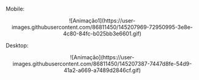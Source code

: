 
Mobile:

<center> 
  ![Animação1](https://user-images.githubusercontent.com/86811450/145207969-72950995-3e8e-4c80-84fc-b025bb3e6601.gif)
</center>

Desktop:

<center> ![Animação](https://user-images.githubusercontent.com/86811450/145207387-7447d8fe-54d9-41a2-a669-a7489d2846cf.gif) </center>
